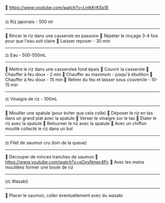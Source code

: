 🔗 https://www.youtube.com/watch?v=LntkKrKSp1E
***
⚖ Riz japonais - 500 ml
***
🔧 Rincer le riz dans une casserole en passoire
🔧 Répéter le rinçage 3-4 fois pour que l'eau soit claire
🔧 Laisser reposer - 30 min
***
⚖ Eau - 500-550mL
***
🔧 Mettre le riz dans une casseroleà fond épais
🔧 Couvrir la casserole
🔧 Chauffer à feu doux - 2 min
🔧 Chauffer au maximum - jusqu'à ébulition
🔧 Chauffer à feu doux - 15 min
🔧 Retirer du feu et laisser sous couvercle - 10-15 min
***
⚖ Vinaigre de riz - 100mL
***
🔧 Mouiller une spatule (pour éviter que cela colle)
🔧 Déposer le riz en tas dans un grand plat avec la spatule
🔧 Verser le vinaigre sur le tas
🔧 Etaler le riz avec la spatule
🔧 Retourner le riz avec la spatule
🔧 Avec un chiffon mouillé collecté le riz dans un bol
***
⚖ Filet de saumon cru (loin de la queue)
***
🔧 Découper de minces tranches de saumon
🔗 https://www.youtube.com/watch?v=qOxvNmpr4Pc
🔧 Avec les mains mouillées former une boule de riz
***
 (⚖ Wasabi)
***
🔧 Placer le saumon, coller éventuellement avec du wasabi